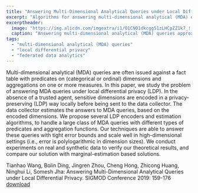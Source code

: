 ```yaml
---
title: "Answering Multi-Dimensional Analytical Queries under Local Differential Privacy"
excerpt: "Algorithms for answering multi-dimensional analytical (MDA) queries approximately under local differential privacy. Published in SIGMOD 2019."
excerptheader:
  image: "https://img.alicdn.com/imgextra/i1/O1CN01dkcgg51zLHCpZZ1k7_!!6000000006697-0-tps-818-376.jpg"
  caption: "Answering multi-dimensional analytical (MDA) queries approximately under local differential privacy."
tags:
  - "multi-dimensional analytical (MDA) queries"
  - "local differential privacy"
  - "federated data analytics"
---
```


Multi-dimensional analytical (MDA) queries are often issued against a fact table with predicates on (categorical or ordinal) dimensions and aggregations on one or more measures. In this paper, we study the problem of answering MDA queries under local differential privacy (LDP). In the absence of a trusted agent, sensitive dimensions are encoded in a privacy-preserving (LDP) way locally before being sent to the data collector. The data collector estimates the answers to MDA queries, based on the encoded dimensions. We propose several LDP encoders and estimation algorithms, to handle a large class of MDA queries with different types of predicates and aggregation functions. Our techniques are able to answer these queries with tight error bounds and scale well in high-dimensional settings (i.e., error is polylogarithmic in dimension sizes). We conduct experiments on real and synthetic data to verify our theoretical results, and compare our solution with marginal-estimation based solutions.

Tianhao Wang, Bolin Ding, Jingren Zhou, Cheng Hong, Zhicong Huang, Ninghui Li, Somesh Jha:
Answering Multi-Dimensional Analytical Queries under Local Differential Privacy. SIGMOD Conference 2019: 159-176
<a href="https://www.bolin-ding.com/papers/sigmod19ldpmda.pdf">download</a>
